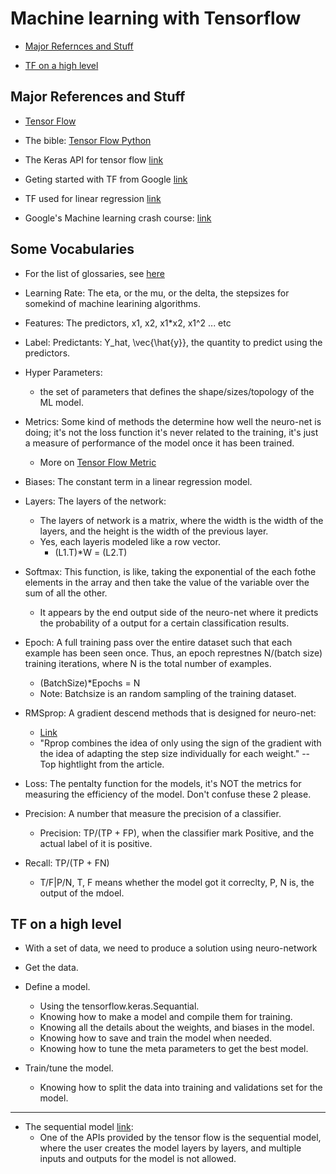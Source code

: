 # Machine learning with Tensorflow

* [Major Refernces and Stuff](#major-references-and-stuff)

* [TF on a high level](#tf-on-a-high-level)

## Major References and Stuff

* [Tensor Flow](https://tensorflow.org/)

* The bible: [Tensor Flow Python](https://www.tensorflow.org/api_docs/python/tf)

* The Keras API for tensor flow [link](https://www.tensorflow.org/guide/keras/sequential_model0)

* Geting started with TF from Google [link](https://developers.google.com/machine-learning/crash-course/first-steps-with-tensorflow/toolkit)

* TF used for linear regression [link](https://www.tensorflow.org/tutorials/keras/regression)

* Google's Machine learning crash course: [link](https://developers.google.com/machine-learning/crash-course)

## Some Vocabularies

* For the list of glossaries, see [here](https://developers.google.com/machine-learning/glossary/#L2_regularization)

* Learning Rate: The eta, or the mu, or the delta, the stepsizes for somekind of machine learining algorithms.

* Features: The predictors, x1, x2, x1*x2, x1^2 ... etc

* Label: Predictants: Y_hat, \vec{\hat{y}}, the quantity to predict using the predictors.

* Hyper Parameters:
  * the set of parameters that defines the shape/sizes/topology of the ML model.

* Metrics: Some kind of methods the determine how well the neuro-net is doing; it's not the
loss function it's never related to the training, it's just a measure of performance of the
model once it has been trained.

  * More on [Tensor Flow Metric](https://www.tensorflow.org/api_docs/python/tf/keras/metrics)

* Biases: The constant term in a linear regression model.

* Layers: The layers of the network:
  * The layers of network is a matrix, where the width is the width of the layers, and the height is the
  width of the previous layer.
  * Yes, each layeris modeled like a row vector.
    * (L1.T)*W = (L2.T)

* Softmax: This function, is like, taking the exponential of the each fothe elements in the array and then
take the value of the variable over the sum of all the other.

  * It appears by the end output side of the neuro-net where it predicts the probability of a output for
  a certain classification results.

* Epoch: A full training pass over the entire dataset such that each example has been seen once. Thus, an epoch
represtnes N/(batch size) training iterations, where N is the total number of examples.
  * (BatchSize)*Epochs = N
  * Note: Batchsize is an random sampling of the training dataset.

* RMSprop: A gradient descend methods that is designed for neuro-net:
  * [Link](https://towardsdatascience.com/understanding-rmsprop-faster-neural-network-learning-62e116fcf29a)
  * "Rprop combines the idea of only using the sign of the gradient with the idea of adapting the step
  size individually for each weight." -- Top hightlight from the article.

* Loss: The pentalty function for the models, it's NOT the metrics for measuring the efficiency of the model. Don't
confuse these 2 please.

* Precision: A number that measure the precision of a classifier. 
  * Precision: TP/(TP + FP), when the classifier mark Positive, and the actual label of it is positive.

* Recall:  TP/(TP + FN)
  * T/F|P/N, T, F means whether the model got it correclty, P, N is, the output of the mdoel. 

 ## TF on a high level

 * With a set of data, we need to produce a solution using neuro-network
  * Get the data.
  * Define a model.

    * Using the tensorflow.keras.Sequantial.
    * Knowing how to make a model and compile them for training.
    * Knowing all the details about the weights, and biases in the model.
    * Knowing how to save and train the model when needed.
    * Knowing how to tune the meta parameters to get the best model.

  * Train/tune the model.
    * Knowing how to split the data into training and validations set for the model.

------------------------------------------------------------------------------------------------------------------------

* The sequential model [link](https://www.tensorflow.org/guide/keras/sequential_model):
  * One of the APIs provided by the tensor flow is the sequential model, where the user creates the model layers by
  layers, and multiple inputs and outputs for the model is not allowed.
